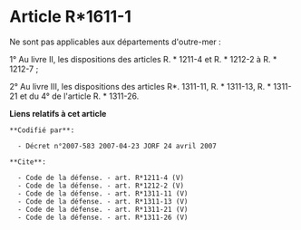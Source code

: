 # Article R*1611-1

Ne sont pas applicables aux départements d'outre-mer : 

1° Au livre II, les dispositions des articles R. * 1211-4 et R. * 1212-2 à R. * 1212-7 ; 

2° Au livre III, les dispositions des articles R*. 1311-11, R. * 1311-13, R. * 1311-21 et du 4° de l'article R. * 1311-26.

**Liens relatifs à cet article**

	**Codifié par**:

	  - Décret n°2007-583 2007-04-23 JORF 24 avril 2007

	**Cite**:

	  - Code de la défense. - art. R*1211-4 (V)
	  - Code de la défense. - art. R*1212-2 (V)
	  - Code de la défense. - art. R*1311-11 (V)
	  - Code de la défense. - art. R*1311-13 (V)
	  - Code de la défense. - art. R*1311-21 (V)
	  - Code de la défense. - art. R*1311-26 (V)
